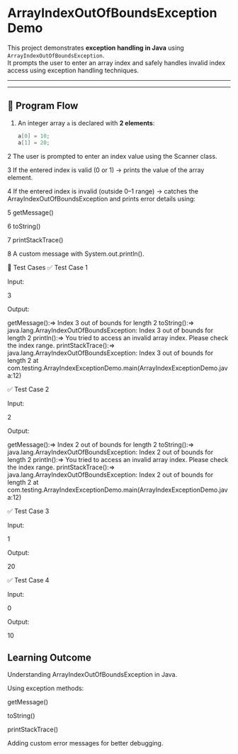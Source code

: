 # ArrayIndexOutOfBoundsException Demo  

This project demonstrates **exception handling in Java** using `ArrayIndexOutOfBoundsException`.  
It prompts the user to enter an array index and safely handles invalid index access using exception handling techniques.  

---


---

## 📌 Program Flow  
1. An integer array `a` is declared with **2 elements**:  
   ```java
   a[0] = 10;
   a[1] = 20;
2 The user is prompted to enter an index value using the Scanner class.

3 If the entered index is valid (0 or 1) → prints the value of the array element.

4 If the entered index is invalid (outside 0–1 range) → catches the ArrayIndexOutOfBoundsException and prints error details using:

5 getMessage()

6 toString()

7 printStackTrace()

8 A custom message with System.out.println().


🧪 Test Cases
✅ Test Case 1

Input:

3


Output:

getMessage():=> Index 3 out of bounds for length 2
toString():=> java.lang.ArrayIndexOutOfBoundsException: Index 3 out of bounds for length 2
println():=> You tried to access an invalid array index. Please check the index range.
printStackTrace():=>
java.lang.ArrayIndexOutOfBoundsException: Index 3 out of bounds for length 2
    at com.testing.ArrayIndexExceptionDemo.main(ArrayIndexExceptionDemo.java:12)

✅ Test Case 2

Input:

2


Output:

getMessage():=> Index 2 out of bounds for length 2
toString():=> java.lang.ArrayIndexOutOfBoundsException: Index 2 out of bounds for length 2
println():=> You tried to access an invalid array index. Please check the index range.
printStackTrace():=>
java.lang.ArrayIndexOutOfBoundsException: Index 2 out of bounds for length 2
    at com.testing.ArrayIndexExceptionDemo.main(ArrayIndexExceptionDemo.java:12)

✅ Test Case 3

Input:

1


Output:

20

✅ Test Case 4

Input:

0


Output:

10

##  Learning Outcome

Understanding ArrayIndexOutOfBoundsException in Java.

Using exception methods:

getMessage()

toString()

printStackTrace()

Adding custom error messages for better debugging.
